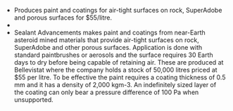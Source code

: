 - Produces paint and coatings for air-tight surfaces on rock, SuperAdobe and porous surfaces for $55/litre.
-
- Sealant Advancements makes paint and coatings from near-Earth asteroid mined materials that provide air-tight surfaces on rock, SuperAdobe and other porous surfaces. Application is done with standard paintbrushes or aerosols and the surface requires 30 Earth days to dry before being capable of retaining air. These are produced at Bellevistat where the company holds a stock of 50,000 litres priced at $55 per litre. To be effective the paint requires a coating thickness of 0.5 mm and it has a density of 2,000 kgm-3. An indefinitely sized layer of the coating can only bear a pressure difference of 100 Pa when unsupported.